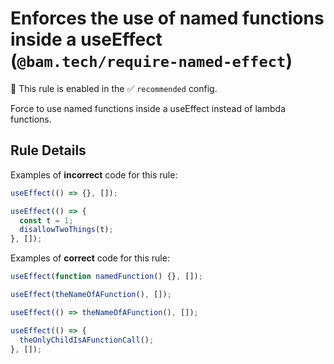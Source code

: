 # Enforces the use of named functions inside a useEffect (`@bam.tech/require-named-effect`)

💼 This rule is enabled in the ✅ `recommended` config.

<!-- end auto-generated rule header -->

Force to use named functions inside a useEffect instead of lambda functions.

## Rule Details

Examples of **incorrect** code for this rule:

```jsx
useEffect(() => {}, []);
```

```jsx
useEffect(() => {
  const t = 1;
  disallowTwoThings(t);
}, []);
```

Examples of **correct** code for this rule:

```jsx
useEffect(function namedFunction() {}, []);
```

```jsx
useEffect(theNameOfAFunction(), []);
```

```jsx
useEffect(() => theNameOfAFunction(), []);
```

```jsx
useEffect(() => {
  theOnlyChildIsAFunctionCall();
}, []);
```
